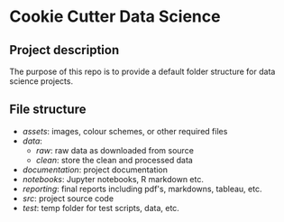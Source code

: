 # Cookie Cutter Data Science

## Project description

The purpose of this repo is to provide a default folder structure for data science projects.

## File structure

- *assets*: images, colour schemes, or other required files
- *data*:
	- *raw*: raw data as downloaded from source
	- *clean*: store the clean and processed data
- *documentation*: project documentation
- *notebooks*: Jupyter notebooks, R markdown etc.
- *reporting*: final reports including pdf's, markdowns, tableau, etc.
- *src*: project source code
- *test*: temp folder for test scripts, data, etc.